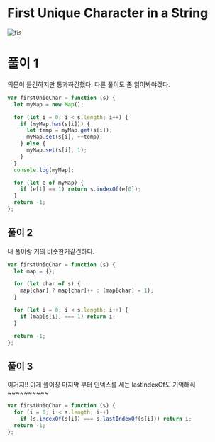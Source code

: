 # First Unique Character in a String

![fis](https://user-images.githubusercontent.com/63354527/109472018-ed5e1500-7ab4-11eb-9e7a-cd1595f1f895.PNG)

# 풀이 1

의문이 들긴하지만 통과하긴했다.
다른 풀이도 좀 읽어봐야겠다.

```javascript
var firstUniqChar = function (s) {
  let myMap = new Map();

  for (let i = 0; i < s.length; i++) {
    if (myMap.has(s[i])) {
      let temp = myMap.get(s[i]);
      myMap.set(s[i], ++temp);
    } else {
      myMap.set(s[i], 1);
    }
  }
  console.log(myMap);

  for (let e of myMap) {
    if (e[1] == 1) return s.indexOf(e[0]);
  }
  return -1;
};
```

## 풀이 2

내 풀이랑 거의 비슷한거같긴하다.

```javascript
var firstUniqChar = function (s) {
  let map = {};

  for (let char of s) {
    map[char] ? map[char]++ : (map[char] = 1);
  }

  for (let i = 0; i < s.length; i++) {
    if (map[s[i]] === 1) return i;
  }

  return -1;
};
```

## 풀이 3

이거지!! 이게 풀이징
마지막 부터 인덱스를 세는 lastIndexOf도 기억해줘~~~~~~~~~~

```javascript
var firstUniqChar = function (s) {
  for (i = 0; i < s.length; i++)
    if (s.indexOf(s[i]) === s.lastIndexOf(s[i])) return i;
  return -1;
};
```
